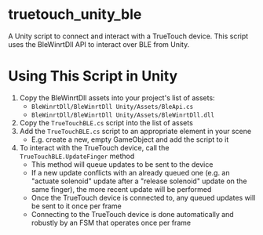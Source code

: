 # truetouch_unity_ble
A Unity script to connect and interact with a TrueTouch device.
This script uses the BleWinrtDll API to interact over BLE from Unity.

# Using This Script in Unity
1. Copy the BleWinrtDll assets into your project's list of assets:
    * `BleWinrtDll/BleWinrtDll Unity/Assets/BleApi.cs`
    * `BleWinrtDll/BleWinrtDll Unity/Assets/BleWinrtDll.dll`
2. Copy the `TrueTouchBLE.cs` script into the list of assets
3. Add the `TrueTouchBLE.cs` script to an appropriate element in your scene
    * E.g. create a new, empty GameObject and add the script to it
4. To interact with the TrueTouch device, call the `TrueTouchBLE.UpdateFinger` method
    * This method will queue updates to be sent to the device
    * If a new update conflicts with an already queued one (e.g. an "actuate solenoid" update
      after a "release solenoid" update on the same finger), the more recent update will be 
      performed
    * Once the TrueTouch device is connected to, any queued updates will be sent to it once per frame
    * Connecting to the TrueTouch device is done automatically and robustly by an FSM that operates
      once per frame

